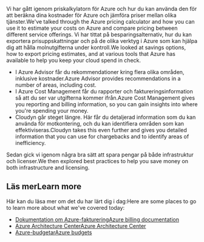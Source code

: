 <span data-ttu-id="aca60-101">Vi har gått igenom priskalkylatorn för Azure och hur du kan använda den för att beräkna dina kostnader för Azure och jämföra priser mellan olika tjänster.</span><span class="sxs-lookup"><span data-stu-id="aca60-101">We've talked through the Azure pricing calculator and how you can use it to estimate your costs on Azure and compare pricing between different service offerings.</span></span> <span data-ttu-id="aca60-102">Vi har tittat på besparingsalternativ, hur du kan exportera prisuppskattningar och på de olika verktyg i Azure som kan hjälpa dig att hålla molnutgifterna under kontroll.</span><span class="sxs-lookup"><span data-stu-id="aca60-102">We looked at savings options, how to export pricing estimates, and at various tools that Azure has available to help you keep your cloud spend in check.</span></span>

- <span data-ttu-id="aca60-103">I Azure Advisor får du rekommendationer kring flera olika områden, inklusive kostnader.</span><span class="sxs-lookup"><span data-stu-id="aca60-103">Azure Advisor provides recommendations in a number of areas, including cost.</span></span>
- <span data-ttu-id="aca60-104">I Azure Cost Management får du rapporter och faktureringsinformation så att du ser var utgifterna kommer ifrån.</span><span class="sxs-lookup"><span data-stu-id="aca60-104">Azure Cost Management gives you reporting and billing information, so you can gain insights into where you're spending your money.</span></span> 
- <span data-ttu-id="aca60-105">Cloudyn går steget längre. Här får du detaljerad information som du kan använda för motkontering, och du kan identifiera områden som kan effektiviseras.</span><span class="sxs-lookup"><span data-stu-id="aca60-105">Cloudyn takes this even further and gives you detailed information that you can use for chargebacks and to identify areas of inefficiency.</span></span>

<span data-ttu-id="aca60-106">Sedan gick vi igenom några bra sätt att spara pengar på både infrastruktur och licenser.</span><span class="sxs-lookup"><span data-stu-id="aca60-106">We then explored best practices to help you save money on both infrastructure and licensing.</span></span>

## <a name="learn-more"></a><span data-ttu-id="aca60-107">Läs mer</span><span class="sxs-lookup"><span data-stu-id="aca60-107">Learn more</span></span>

<span data-ttu-id="aca60-108">Här kan du läsa mer om det du har lärt dig i dag:</span><span class="sxs-lookup"><span data-stu-id="aca60-108">Here are some places to go to learn more about what we've covered today:</span></span>

- [<span data-ttu-id="aca60-109">Dokumentation om Azure-fakturering</span><span class="sxs-lookup"><span data-stu-id="aca60-109">Azure billing documentation</span></span>](https://docs.microsoft.com/azure/billing/)
- [<span data-ttu-id="aca60-110">Azure Architecture Center</span><span class="sxs-lookup"><span data-stu-id="aca60-110">Azure Architecture Center</span></span>](https://docs.microsoft.com/azure/architecture/)
- [<span data-ttu-id="aca60-111">Azure-budgetar</span><span class="sxs-lookup"><span data-stu-id="aca60-111">Azure budgets</span></span>](https://docs.microsoft.com/azure/billing/billing-cost-management-budget-scenario)
